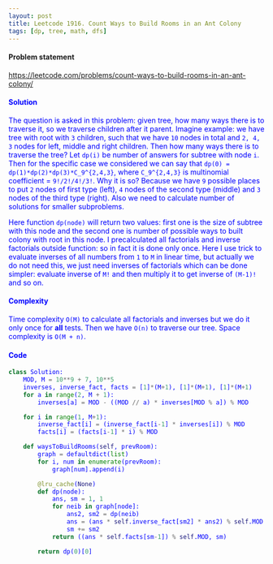 ```yaml
---
layout: post
title: Leetcode 1916. Count Ways to Build Rooms in an Ant Colony
tags: [dp, tree, math, dfs]
---
```


#### Problem statement

<a href="https://leetcode.com/problems/count-ways-to-build-rooms-in-an-ant-colony/"> <font color = blue>https://leetcode.com/problems/count-ways-to-build-rooms-in-an-ant-colony/

#### Solution
The question is asked in this problem: given tree, how many ways there is to traverse it, so we traverse children after it parent. Imagine example: we have tree with root with `3` children, such that we have `10` nodes in total and `2, 4, 3` nodes for left, middle and right children. Then how many ways there is to traverse the tree? Let `dp(i)` be number of answers for subtree with node `i`. Then for the specific case we considered we can say that `dp(0) = dp(1)*dp(2)*dp(3)*C_9^{2,4,3}`, where `C_9^{2,4,3}` is multinomial coefficient = `9!/2!/4!/3!`. Why it is so? Because we have `9` possible places to put `2` nodes of first type (left), `4` nodes of the second type (middle) and `3` nodes of the third type (right). Also we need to calculate number of solutions for smaller subproblems.

Here function `dp(node)` will return two values: first one is the size of subtree with this node and the second one is number of possible ways to built colony with root in this node. I precalculated all factorials and inverse factorials outside function: so in fact it is done only once. Here I use trick to evaluate inverses of all numbers from `1` to `M` in linear time, but actually we do not need this, we just need inverses of factorials which can be done simpler: evaluate inverse of `M!` and then multiply it to get inverse of `(M-1)!` and so on.

#### Complexity
Time complexity `O(M)` to calculate all factorials and inverses but we do it only once for **all** tests. Then we have `O(n)` to traverse our tree. Space complexity is `O(M + n)`.

#### Code
```python
class Solution:
    MOD, M = 10**9 + 7, 10**5
    inverses, inverse_fact, facts = [1]*(M+1), [1]*(M+1), [1]*(M+1)
    for a in range(2, M + 1):
        inverses[a] = MOD - ((MOD // a) * inverses[MOD % a]) % MOD

    for i in range(1, M+1):
        inverse_fact[i] = (inverse_fact[i-1] * inverses[i]) % MOD
        facts[i] = (facts[i-1] * i) % MOD

    def waysToBuildRooms(self, prevRoom):
        graph = defaultdict(list)
        for i, num in enumerate(prevRoom):
            graph[num].append(i)

        @lru_cache(None)
        def dp(node):
            ans, sm = 1, 1
            for neib in graph[node]:
                ans2, sm2 = dp(neib)
                ans = (ans * self.inverse_fact[sm2] * ans2) % self.MOD
                sm += sm2
            return ((ans * self.facts[sm-1]) % self.MOD, sm)

        return dp(0)[0]
```